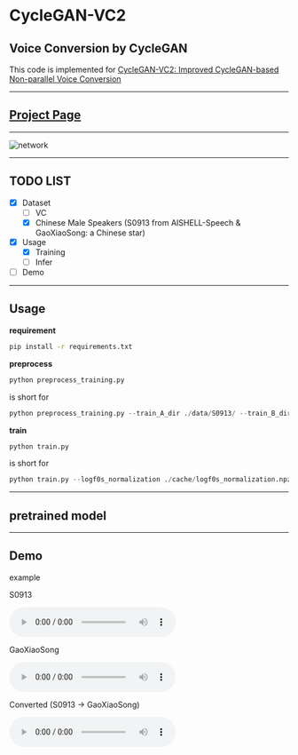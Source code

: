 # **CycleGAN-VC2**

## **Voice Conversion by CycleGAN**

This code is implemented for [CycleGAN-VC2: Improved CycleGAN-based Non-parallel Voice Conversion](https://arxiv.org/abs/1904.04631])

------

## [**Project Page**](http://www.kecl.ntt.co.jp/people/kaneko.takuhiro/projects/cyclegan-vc2/index.html)

------

![network](http://www.kecl.ntt.co.jp/people/kaneko.takuhiro/projects/cyclegan-vc2/images/network.png "network")


------
## TODO LIST
- [x] Dataset
  - [ ] VC
  - [x] Chinese Male Speakers (S0913 from AISHELL-Speech & GaoXiaoSong: a Chinese star)
- [x] Usage
  - [x] Training
  - [ ] Infer
- [ ] Demo

------

## **Usage**

**requirement** 

```bash
pip install -r requirements.txt
```

**preprocess**

```python
python preprocess_training.py
```
is short for

```python
python preprocess_training.py --train_A_dir ./data/S0913/ --train_B_dir ./data/gaoxiaosong/ --cache_folder ./cache/
```


**train** 
```python
python train.py
```

is short for

```python
python train.py --logf0s_normalization ./cache/logf0s_normalization.npz --mcep_normalization ./cache/mcep_normalization.npz --coded_sps_A_norm ./cache/coded_sps_A_norm.pickle --coded_sps_B_norm ./cache/coded_sps_B_norm.pickle --model_checkpoint ./model_checkpoint/ --resume_training_at ./model_checkpoint/_CycleGAN_CheckPoint --validation_A_dir ./data/S0913/ --output_A_dir ./converted_sound/S0913 --validation_B_dir ./data/gaoxiaosong/ --output_B_dir ./converted_sound/gaoxiaosong/
```

------

## **pretrained model**

------

## **Demo**

example

S0913

<audio src="./data/S0913/BAC009S0913W0351.wav" controls="controls">
Your browser does not support the audio tag.
</audio>

GaoXiaoSong

<audio src="./data/gaoxiaosong/gaoxiaosong_1.wav" controls="controls">
Your browser does not support the audio tag.
</audio>

Converted (S0913 -> GaoXiaoSong)

<audio src="./converted_sound/S0913/BAC009S0913W0351.wav" controls="controls">
Your browser does not support the audio tag.
</audio>